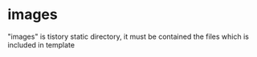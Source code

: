 # images

"images" is tistory static directory,
it must be contained the files which is included in template